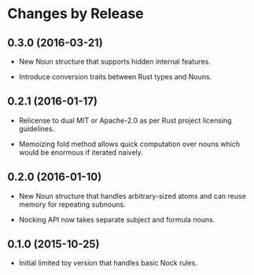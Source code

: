 # Changes by Release

## 0.3.0 (2016-03-21)

- New Noun structure that supports hidden internal features.

- Introduce conversion traits between Rust types and Nouns.

## 0.2.1 (2016-01-17)

- Relicense to dual MIT or Apache-2.0 as per Rust project licensing
  guidelines.

- Memoizing fold method allows quick computation over nouns which
  would be enormous if iterated naively.

## 0.2.0 (2016-01-10)

- New Noun structure that handles arbitrary-sized atoms and can
  reuse memory for repeating subnouns.

- Nocking API now takes separate subject and formula nouns.

## 0.1.0 (2015-10-25)

- Initial limited toy version that handles basic Nock rules.

